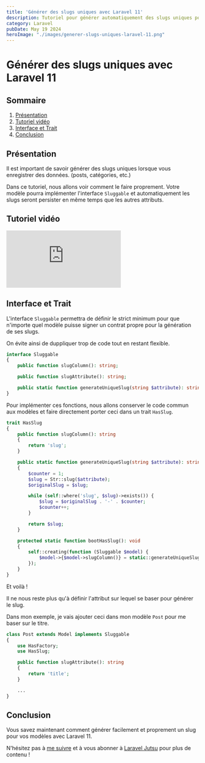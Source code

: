 ```yaml
---
title: 'Générer des slugs uniques avec Laravel 11'
description: Tutoriel pour générer automatiquement des slugs uniques pour vos modèles.
category: Laravel
pubDate: May 19 2024
heroImage: "./images/generer-slugs-uniques-laravel-11.png"
---
```


# Générer des slugs uniques avec Laravel 11

## Sommaire
1. [Présentation](#presentation)
2. [Tutoriel vidéo](#tutorielvideo)
3. [Interface et Trait](#interfaceettrait)
4. [Conclusion](#conclusion)

## Présentation <a name="presentation"></a>

Il est important de savoir générer des slugs uniques lorsque vous enregistrer des données. (posts, catégories, etc.)

Dans ce tutoriel, nous allons voir comment le faire proprement. Votre modèle pourra implémenter l'interface `Sluggable` et automatiquement les slugs seront persister en même temps que les autres attributs.

## Tutoriel vidéo <a name="tutorielvideo"></a>

<iframe class="w-full aspect-video" src="https://www.youtube.com/embed/6bNJFJ7TYCE" frameborder="0" allowfullscreen></iframe>

## Interface et Trait <a name="interfaceettrait"></a>

L'interface `Sluggable` permettra de définir le strict minimum pour que n'importe quel modèle puisse signer un contrat propre pour la génération de ses slugs.

On évite ainsi de duppliquer trop de code tout en restant flexible.

```php
interface Sluggable
{
    public function slugColumn(): string;

    public function slugAttribute(): string;

    public static function generateUniqueSlug(string $attribute): string;
}
```

Pour implémenter ces fonctions, nous allons conserver le code commun aux modèles et faire directement porter ceci dans un trait `HasSlug`.

```php
trait HasSlug
{
    public function slugColumn(): string
    {
        return 'slug';
    }

    public static function generateUniqueSlug(string $attribute): string
    {
        $counter = 1;
        $slug = Str::slug($attribute);
        $originalSlug = $slug;

        while (self::where('slug', $slug)->exists()) {
            $slug = $originalSlug . '-' . $counter;
            $counter++;
        }

        return $slug;
    }

    protected static function bootHasSlug(): void
    {
        self::creating(function (Sluggable $model) {
            $model->{$model->slugColumn()} = static::generateUniqueSlug($model->{$model->slugAttribute()});
        });
    }
}
```

Et voilà !

Il ne nous reste plus qu'à définir l'attribut sur lequel se baser pour générer le slug.

Dans mon exemple, je vais ajouter ceci dans mon modèle `Post` pour me baser sur le titre.

```php
class Post extends Model implements Sluggable
{
    use HasFactory;
    use HasSlug;

    public function slugAttribute(): string
    {
        return 'title';
    }

    ...
}
```

## Conclusion <a name="conclusion"></a>

Vous savez maintenant comment générer facilement et proprement un slug pour vos modèles avec Laravel 11.

N'hésitez pas à [me suivre](https://twitter.com/LaravelJutsu) et à vous abonner à [Laravel Jutsu](https://www.youtube.com/@LaravelJutsu) pour plus de contenu !